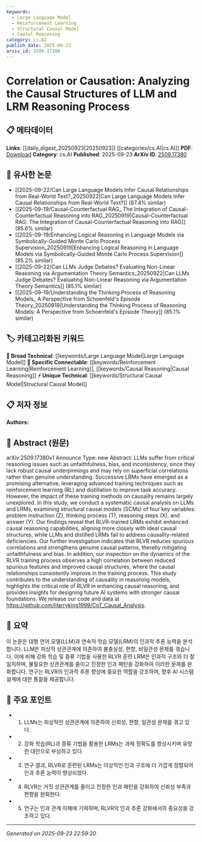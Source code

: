 ```yaml
---
keywords:
  - Large Language Model
  - Reinforcement Learning
  - Structural Causal Model
  - Causal Reasoning
category: cs.AI
publish_date: 2025-09-23
arxiv_id: 2509.17380
---
```


<!-- KEYWORD_LINKING_METADATA:
{
  "processed_timestamp": "2025-09-23T22:59:20.487646",
  "vocabulary_version": "1.0",
  "selected_keywords": [
    "Large Language Model",
    "Reinforcement Learning",
    "Structural Causal Model",
    "Causal Reasoning"
  ],
  "rejected_keywords": [],
  "similarity_scores": {
    "Large Language Model": 0.85,
    "Reinforcement Learning": 0.8,
    "Structural Causal Model": 0.78,
    "Causal Reasoning": 0.84
  },
  "extraction_method": "AI_prompt_based",
  "budget_applied": true,
  "candidates_json": {
    "candidates": [
      {
        "surface": "Large Language Models",
        "canonical": "Large Language Model",
        "aliases": [
          "LLM"
        ],
        "category": "broad_technical",
        "rationale": "This term is central to the paper's focus on reasoning processes and is a key concept in AI research.",
        "novelty_score": 0.45,
        "connectivity_score": 0.88,
        "specificity_score": 0.65,
        "link_intent_score": 0.85
      },
      {
        "surface": "Reinforcement Learning",
        "canonical": "Reinforcement Learning",
        "aliases": [
          "RL"
        ],
        "category": "specific_connectable",
        "rationale": "Reinforcement Learning is a significant method discussed in the paper for enhancing causal reasoning in models.",
        "novelty_score": 0.5,
        "connectivity_score": 0.78,
        "specificity_score": 0.72,
        "link_intent_score": 0.8
      },
      {
        "surface": "Structural Causal Models",
        "canonical": "Structural Causal Model",
        "aliases": [
          "SCM"
        ],
        "category": "unique_technical",
        "rationale": "SCMs are a unique technical concept used in the paper to analyze causal structures, offering new insights.",
        "novelty_score": 0.7,
        "connectivity_score": 0.65,
        "specificity_score": 0.8,
        "link_intent_score": 0.78
      },
      {
        "surface": "Causal Reasoning",
        "canonical": "Causal Reasoning",
        "aliases": [],
        "category": "specific_connectable",
        "rationale": "Causal reasoning is a core theme of the paper, crucial for understanding model improvements discussed.",
        "novelty_score": 0.55,
        "connectivity_score": 0.82,
        "specificity_score": 0.75,
        "link_intent_score": 0.84
      }
    ],
    "ban_list_suggestions": [
      "unfaithfulness",
      "bias",
      "inconsistency"
    ]
  },
  "decisions": [
    {
      "candidate_surface": "Large Language Models",
      "resolved_canonical": "Large Language Model",
      "decision": "linked",
      "scores": {
        "novelty": 0.45,
        "connectivity": 0.88,
        "specificity": 0.65,
        "link_intent": 0.85
      }
    },
    {
      "candidate_surface": "Reinforcement Learning",
      "resolved_canonical": "Reinforcement Learning",
      "decision": "linked",
      "scores": {
        "novelty": 0.5,
        "connectivity": 0.78,
        "specificity": 0.72,
        "link_intent": 0.8
      }
    },
    {
      "candidate_surface": "Structural Causal Models",
      "resolved_canonical": "Structural Causal Model",
      "decision": "linked",
      "scores": {
        "novelty": 0.7,
        "connectivity": 0.65,
        "specificity": 0.8,
        "link_intent": 0.78
      }
    },
    {
      "candidate_surface": "Causal Reasoning",
      "resolved_canonical": "Causal Reasoning",
      "decision": "linked",
      "scores": {
        "novelty": 0.55,
        "connectivity": 0.82,
        "specificity": 0.75,
        "link_intent": 0.84
      }
    }
  ]
}
-->

# Correlation or Causation: Analyzing the Causal Structures of LLM and LRM Reasoning Process

## 📋 메타데이터

**Links**: [[daily_digest_20250923|20250923]] [[categories/cs.AI|cs.AI]]
**PDF**: [Download](https://arxiv.org/pdf/2509.17380.pdf)
**Category**: cs.AI
**Published**: 2025-09-23
**ArXiv ID**: [2509.17380](https://arxiv.org/abs/2509.17380)

## 🔗 유사한 논문
- [[2025-09-22/Can Large Language Models Infer Causal Relationships from Real-World Text?_20250922|Can Large Language Models Infer Causal Relationships from Real-World Text?]] (87.4% similar)
- [[2025-09-19/Causal-Counterfactual RAG_ The Integration of Causal-Counterfactual Reasoning into RAG_20250919|Causal-Counterfactual RAG: The Integration of Causal-Counterfactual Reasoning into RAG]] (85.6% similar)
- [[2025-09-19/Enhancing Logical Reasoning in Language Models via Symbolically-Guided Monte Carlo Process Supervision_20250919|Enhancing Logical Reasoning in Language Models via Symbolically-Guided Monte Carlo Process Supervision]] (85.2% similar)
- [[2025-09-22/Can LLMs Judge Debates? Evaluating Non-Linear Reasoning via Argumentation Theory Semantics_20250922|Can LLMs Judge Debates? Evaluating Non-Linear Reasoning via Argumentation Theory Semantics]] (85.1% similar)
- [[2025-09-19/Understanding the Thinking Process of Reasoning Models_ A Perspective from Schoenfeld's Episode Theory_20250919|Understanding the Thinking Process of Reasoning Models: A Perspective from Schoenfeld's Episode Theory]] (85.1% similar)

## 🏷️ 카테고리화된 키워드
**🧠 Broad Technical**: [[keywords/Large Language Model|Large Language Model]]
**🔗 Specific Connectable**: [[keywords/Reinforcement Learning|Reinforcement Learning]], [[keywords/Causal Reasoning|Causal Reasoning]]
**⚡ Unique Technical**: [[keywords/Structural Causal Model|Structural Causal Model]]

## 📋 저자 정보

**Authors:** 

## 📄 Abstract (원문)

arXiv:2509.17380v1 Announce Type: new 
Abstract: LLMs suffer from critical reasoning issues such as unfaithfulness, bias, and inconsistency, since they lack robust causal underpinnings and may rely on superficial correlations rather than genuine understanding. Successive LRMs have emerged as a promising alternative, leveraging advanced training techniques such as reinforcement learning (RL) and distillation to improve task accuracy. However, the impact of these training methods on causality remains largely unexplored. In this study, we conduct a systematic causal analysis on LLMs and LRMs, examining structural causal models (SCMs) of four key variables: problem instruction (Z), thinking process (T), reasoning steps (X), and answer (Y). Our findings reveal that RLVR-trained LRMs exhibit enhanced causal reasoning capabilities, aligning more closely with ideal causal structures, while LLMs and distilled LRMs fail to address causality-related deficiencies. Our further investigation indicates that RLVR reduces spurious correlations and strengthens genuine causal patterns, thereby mitigating unfaithfulness and bias. In addition, our inspection on the dynamics of the RLVR training process observes a high correlation between reduced spurious features and improved causal structures, where the causal relationships consistently improve in the training process. This study contributes to the understanding of causality in reasoning models, highlights the critical role of RLVR in enhancing causal reasoning, and provides insights for designing future AI systems with stronger causal foundations. We release our code and data at https://github.com/Harryking1999/CoT_Causal_Analysis.

## 📝 요약

이 논문은 대형 언어 모델(LLM)과 연속적 학습 모델(LRM)의 인과적 추론 능력을 분석합니다. LLM은 피상적 상관관계에 의존하여 불충실성, 편향, 비일관성 문제를 겪습니다. 이에 비해 강화 학습 및 증류 기법을 사용한 RLVR 훈련 LRM은 인과적 구조와 더 잘 일치하며, 불필요한 상관관계를 줄이고 진정한 인과 패턴을 강화하여 이러한 문제를 완화합니다. 연구는 RLVR의 인과적 추론 향상에 중요한 역할을 강조하며, 향후 AI 시스템 설계에 대한 통찰을 제공합니다.

## 🎯 주요 포인트

- 1. LLMs는 피상적인 상관관계에 의존하여 신뢰성, 편향, 일관성 문제를 겪고 있다.
- 2. 강화 학습(RL)과 증류 기법을 활용한 LRMs는 과제 정확도를 향상시키며 유망한 대안으로 부상하고 있다.
- 3. 연구 결과, RLVR로 훈련된 LRMs는 이상적인 인과 구조에 더 가깝게 정렬되어 인과 추론 능력이 향상되었다.
- 4. RLVR는 거짓 상관관계를 줄이고 진정한 인과 패턴을 강화하여 신뢰성 부족과 편향을 완화한다.
- 5. 연구는 인과 관계 이해에 기여하며, RLVR의 인과 추론 강화에서의 중요성을 강조하고 있다.


---

*Generated on 2025-09-23 22:59:20*